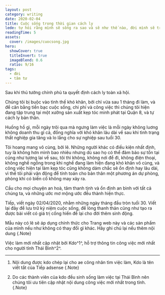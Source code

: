 ```yaml
---
layout: post
category: writing
date: 2020-02-04
title: Cuộc sống trong thời gian cách ly
lede: tự hỏi rằng mình sẽ sống ra sao và sẽ như thế nào, đời mình sẽ triệt thành gì và liệu có happy ever after hay không.
readingTime: 5
assets:
  cover: /images/cuocsong.jpg
hero:
  showCover: true
  titleInvert: true
  imageBlend: 0.6
  ratio: 9/16
tags:
  - đời
  - tâm tư
---
```


Sau khi thủ tướng chính phủ ta quyết định cách ly toàn xã hội.

<Media ratio="844/1500" image="/images/cachly.jpg"/>


Chúng tôi bị buộc vào tình thế khó khăn, bởi chỉ vừa sau 1 tháng đi làm, và để cân bằng tiền bạc cuộc sống, chi phí và công việc thì chúng tôi hiện đang tập trung tại một xưởng sản xuất kẹp tóc minh phát tại Quận 8, và tự cách ly bản thân.

Huống hồ gì, mỗi ngày trôi qua mà ngưng làm việc là mỗi ngày không luơng không doanh thu gì cả, đồng nghĩa với khó khăn lâu dài về sau khi tình trạng thất nghiệp gia tăng và lo lắng cho sự nghiệp sau tuổi 30.

Tôi hoang mang vô cùng, bởi lẽ. Những người khác có điều kiện nhất định, tuy là không hơn mình bao nhiêu nhưng dù sao họ có thể đảm bảo sự tồn tại cũng như tương lai về sau, tôi thì không, không nơi để đi, không điện thoại, không nghề ngỗng trong khi nghề đang làm hiện đang khó khăn vô cùng, và công việc hiện tại làm kẹp tóc cũng không dám chắc sẽ ổn định hay lâu dài, vì thế tôi phải vận động để tính toán cho bản thân một phương án dự phòng, phòng khi có biến cố không may xảy ra.

Cầu cho mọi chuyện an hoà, tâm thanh tịnh và ổn định an bình với tất cả chúng ta, và những ước mơ mộng ước đều thành hiện thực.

Tiếp, viết ngày 02/04/2020, nhằm những ngày tháng đầu tròn tuổi 30. Viết lại đây để lưu trữ kỷ niệm cuộc sống, để lòng thanh thản cũng như tạo ra được bài viết có giá trị cống hiến để lại cho đời thêm sinh động.


<Media ratio="844/1500" image="/images/xahoi.jpg"/>

Mẫu này có lẽ sẽ áp dụng chính thức cho Trang web này và các sản phẩm của mình nếu như không có thay đổi gì khác.
Hãy ghi chú lại nếu thêm nội dung {.Note}

Việc làm mới nhất cập nhật bởi Kdo^1^, hỗ trợ thông tin công việc mới nhất cho người tỉnh Thái Bình^2^.

---

1. Nội dung được kdo chép lại cho ae công nhân tìm việc làm, Kdo là tên viết tắt của Tiếp adsense {.Note}

2. Do các thành viên của kdo đều sinh sống làm việc tại Thái Bình nên chúng tôi ưu tiên cập nhật nội dung công việc mới nhất trong tỉnh. {.Note}

<script>
import Media from "../../src/components/Media";

export default {
  components: { Media }
}
</script>
